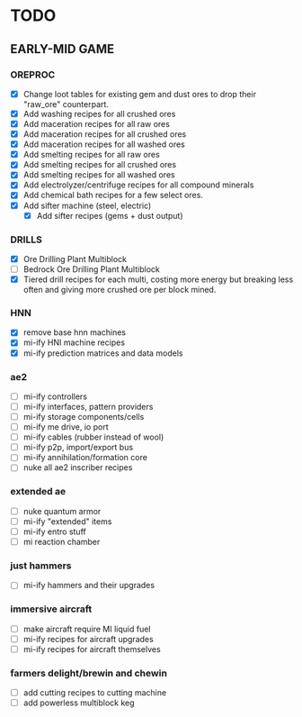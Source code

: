 # TODO

## EARLY-MID GAME

### OREPROC

- [x] Change loot tables for existing gem and dust ores to drop their "raw_ore" counterpart.
- [x] Add washing recipes for all crushed ores
- [x] Add maceration recipes for all raw ores
- [x] Add maceration recipes for all crushed ores
- [x] Add maceration recipes for all washed ores
- [x] Add smelting recipes for all raw ores
- [x] Add smelting recipes for all crushed ores
- [x] Add smelting recipes for all washed ores
- [x] Add electrolyzer/centrifuge recipes for all compound minerals
- [x] Add chemical bath recipes for a few select ores.
- [x] Add sifter machine (steel, electric)
  - [x] Add sifter recipes (gems + dust output)

### DRILLS

- [x] Ore Drilling Plant Multiblock
- [ ] Bedrock Ore Drilling Plant Multiblock
- [x] Tiered drill recipes for each multi, costing more energy but breaking less often and giving more crushed ore per block mined.

### HNN

- [x] remove base hnn machines
- [x] mi-ify HNI machine recipes
- [x] mi-ify prediction matrices and data models

### ae2

- [ ] mi-ify controllers
- [ ] mi-ify interfaces, pattern providers
- [ ] mi-ify storage components/cells
- [ ] mi-ify me drive, io port
- [ ] mi-ify cables (rubber instead of wool)
- [ ] mi-ify p2p, import/export bus
- [ ] mi-ify annihilation/formation core
- [ ] nuke all ae2 inscriber recipes

### extended ae

- [ ] nuke quantum armor
- [ ] mi-ify "extended" items
- [ ] mi-ify entro stuff
- [ ] mi reaction chamber

### just hammers

- [ ] mi-ify hammers and their upgrades

### immersive aircraft

- [ ] make aircraft require MI liquid fuel
- [ ] mi-ify recipes for aircraft upgrades
- [ ] mi-ify recipes for aircraft themselves

### farmers delight/brewin and chewin

- [ ] add cutting recipes to cutting machine
- [ ] add powerless multiblock keg
